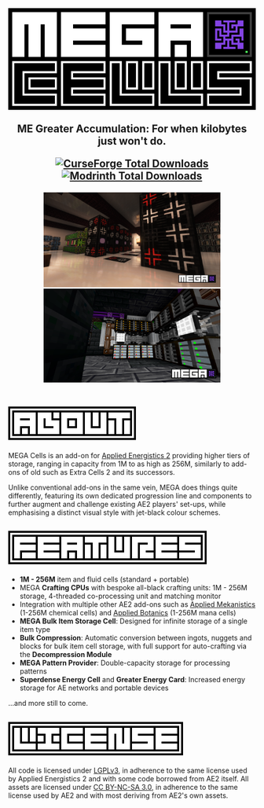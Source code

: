 <center>
  <h2 align="center">
    <a href="https://github.com/62832/MEGACells"><img src="https://raw.githubusercontent.com/62832/MEGACells/1.20/img/MEGACELLS.png" alt="MEGA Cells"></a>
    <p>ME Greater Accumulation: For when kilobytes just won't do.</p>

  [![CurseForge Total Downloads][badge_curseforge]][curseforge]
  [![Modrinth Total Downloads][badge_modrinth]][modrinth]

  </h2>
</center>

<center>
  <div align="center">
    <img src="https://raw.githubusercontent.com/62832/MEGACells/1.20/img/scr_cpus.png" alt="Crafting CPUs screenshot" width=360>
    <img src="https://raw.githubusercontent.com/62832/MEGACells/1.20/img/scr_cells.png" alt="Storage cells screenshot" width=360>
  </div>
</center>
<br>

## ![About][header_about]
MEGA Cells is an add-on for [Applied Energistics 2][ae2] providing higher tiers of storage, ranging in capacity from 1M to as high as 256M, similarly to add-ons of old such as Extra Cells 2 and its successors.

Unlike conventional add-ons in the same vein, MEGA does things quite differently, featuring its own dedicated progression line and components to further augment and challenge existing AE2 players' set-ups, while emphasising a distinct visual style with jet-black colour schemes.

## ![Features][header_features]
- **1M - 256M** item and fluid cells (standard + portable)
- MEGA **Crafting CPUs** with bespoke all-black crafting units: 1M - 256M storage, 4-threaded co-processing unit and matching monitor
- Integration with multiple other AE2 add-ons such as [Applied Mekanistics][appmek] (1-256M chemical cells) and [Applied Botanics][appbot] (1-256M mana cells)
- **MEGA Bulk Item Storage Cell**: Designed for infinite storage of a single item type
- **Bulk Compression**: Automatic conversion between ingots, nuggets and blocks for bulk item cell storage, with full support for auto-crafting via the **Decompression Module**
- **MEGA Pattern Provider**: Double-capacity storage for processing patterns
- **Superdense Energy Cell** and **Greater Energy Card**: Increased energy storage for AE networks and portable devices

...and more still to come.

## ![License][header_license]
All code is licensed under [LGPLv3][lgpl-v3], in adherence to the same license used by Applied Energistics 2 and with some code borrowed from AE2 itself.
All assets are licensed under [CC BY-NC-SA 3.0][by-nc-sa-3.0], in adherence to the same license used by AE2 and with most deriving from AE2's own assets.

<!-- Images -->
[badge_curseforge]: https://img.shields.io/badge/dynamic/json?color=e04e14&label=CurseForge&style=for-the-badge&query=downloads.total&url=https%3A%2F%2Fapi.cfwidget.com%2F622112&logo=curseforge
[badge_modrinth]: https://img.shields.io/modrinth/dt/jjuIRIVr?color=5da545&label=Modrinth&style=for-the-badge&logo=modrinth
[header_about]: https://raw.githubusercontent.com/62832/MEGACells/1.20/img/header_about.png
[header_features]: https://raw.githubusercontent.com/62832/MEGACells/1.20/img/header_features.png
[header_license]: https://raw.githubusercontent.com/62832/MEGACells/1.20/img/header_license.png

<!-- Links -->
[curseforge]: https://www.curseforge.com/minecraft/mc-mods/mega-cells
[modrinth]: https://modrinth.com/mod/mega
[ae2]: https://github.com/AppliedEnergistics/Applied-Energistics-2
[appmek]: https://github.com/AppliedEnergistics/Applied-Mekanistics
[appbot]: https://github.com/ramidzkh/Applied-Botanics
[lgpl-v3]: https://www.gnu.org/licenses/lgpl-3.0.en.html
[by-nc-sa-3.0]: https://creativecommons.org/licenses/by-nc-sa/3.0/
